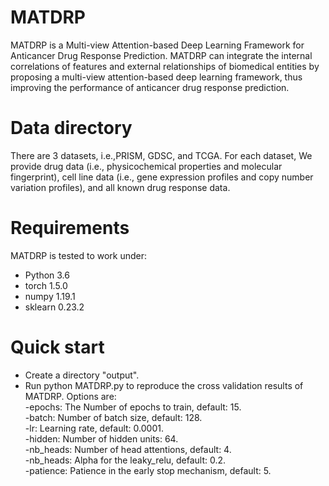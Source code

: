 # MATDRP
MATDRP is a Multi-view Attention-based Deep Learning Framework for Anticancer Drug Response Prediction. MATDRP can integrate the internal correlations of features and external relationships of biomedical entities by proposing a multi-view attention-based deep learning framework, thus improving the performance of anticancer drug response prediction.

# Data directory
There are 3 datasets, i.e.,PRISM, GDSC, and TCGA. For each dataset, We provide drug data (i.e., physicochemical properties and molecular fingerprint), cell line data (i.e., gene expression profiles and copy number variation profiles), and all known drug response data.

# Requirements
MATDRP is tested to work under:
* Python 3.6
* torch 1.5.0
* numpy 1.19.1
* sklearn 0.23.2

# Quick start
* Create a directory "output".  
* Run python MATDRP.py to reproduce the cross validation results of MATDRP. Options are:  
-epochs: The Number of epochs to train, default: 15.  
-batch: Number of batch size, default: 128.  
-lr: Learning rate, default: 0.0001.  
-hidden: Number of hidden units: 64.  
-nb_heads: Number of head attentions, default: 4.  
-nb_heads: Alpha for the leaky_relu, default: 0.2.  
-patience: Patience in the early stop mechanism, default: 5.  
